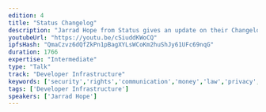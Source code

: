 ```yaml
---
edition: 4
title: "Status Changelog"
description: "Jarrad Hope from Status gives an update on their Changelog."
youtubeUrl: "https://youtu.be/cSiuddKWoCQ"
ipfsHash: "QmaCzvz6dQfZkPn1pBagXYLsWCoKm2huShJy61UFc69nqG"
duration: 1766
expertise: "Intermediate"
type: "Talk"
track: "Developer Infrastructure"
keywords: ['security','rights','communication','money','law','privacy','culture','whisper']
tags: ['Developer Infrastructure']
speakers: ['Jarrad Hope']
---
```

